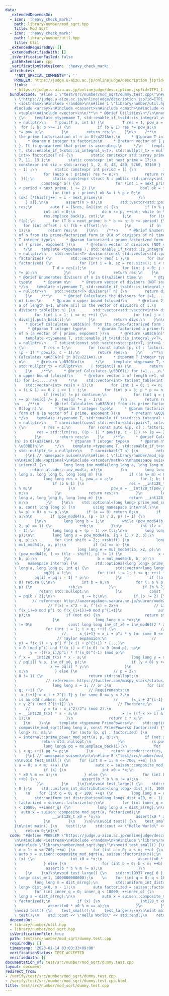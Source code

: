 ```yaml
---
data:
  _extendedDependsOn:
  - icon: ':heavy_check_mark:'
    path: library/number/mod_sqrt.hpp
    title: Mod Sqrt
  - icon: ':heavy_check_mark:'
    path: library/number/util.hpp
    title: Util
  _extendedRequiredBy: []
  _extendedVerifiedWith: []
  _isVerificationFailed: false
  _pathExtension: cpp
  _verificationStatusIcon: ':heavy_check_mark:'
  attributes:
    '*NOT_SPECIAL_COMMENTS*': ''
    PROBLEM: https://judge.u-aizu.ac.jp/onlinejudge/description.jsp?id=ITP1_1_A
    links:
    - https://judge.u-aizu.ac.jp/onlinejudge/description.jsp?id=ITP1_1_A
  bundledCode: "#line 1 \"test/src/number/mod_sqrt/dummy.test.cpp\"\n#define PROBLEM\
    \ \"https://judge.u-aizu.ac.jp/onlinejudge/description.jsp?id=ITP1_1_A\"\n\n#include\
    \ <iostream>\n#include <random>\n\n#line 1 \"library/number/util.hpp\"\n\n\n\n\
    #include <array>\n#include <cassert>\n#include <cmath>\n#include <numeric>\n#include\
    \ <tuple>\n#include <vector>\n\n/**\n * @brief Utilities\n*/\n\nnamespace suisen\
    \ {\n    template <typename T, std::enable_if_t<std::is_integral_v<T>, std::nullptr_t>\
    \ = nullptr>\n    T powi(T a, int b) {\n        T res = 1, pow_a = a;\n      \
    \  for (; b; b >>= 1) {\n            if (b & 1) res *= pow_a;\n            pow_a\
    \ *= pow_a;\n        }\n        return res;\n    }\n\n    /**\n     * @brief Calculates\
    \ the prime factorization of n in O(\u221An).\n     * @tparam T integer type\n\
    \     * @param n integer to factorize\n     * @return vector of { prime, exponent\
    \ }. It is guaranteed that prime is ascending.\n     */\n    template <typename\
    \ T, std::enable_if_t<std::is_integral_v<T>, std::nullptr_t> = nullptr>\n    std::vector<std::pair<T,\
    \ int>> factorize(T n) {\n        static constexpr std::array primes{ 2, 3, 5,\
    \ 7, 11, 13 };\n        static constexpr int next_prime = 17;\n        static\
    \ constexpr int siz = std::array{ 1, 2, 8, 48, 480, 5760, 92160 } [primes.size()\
    \ - 1] ;\n        static constexpr int period = [] {\n            int res = 1;\n\
    \            for (auto e : primes) res *= e;\n            return res;\n      \
    \  }();\n        static constexpr struct S : public std::array<int, siz> {\n \
    \           constexpr S() {\n                for (int i = next_prime, j = 0; i\
    \ < period + next_prime; i += 2) {\n                    bool ok = true;\n    \
    \                for (int p : primes) ok &= i % p > 0;\n                    if\
    \ (ok) (*this)[j++] = i - next_prime;\n                }\n            }\n    \
    \    } s{};\n\n        assert(n > 0);\n        std::vector<std::pair<T, int>>\
    \ res;\n        auto f = [&res, &n](int p) {\n            if (n % p) return;\n\
    \            int cnt = 0;\n            do n /= p, ++cnt; while (n % p == 0);\n\
    \            res.emplace_back(p, cnt);\n        };\n        for (int p : primes)\
    \ f(p);\n        for (T b = next_prime; b * b <= n; b += period) {\n         \
    \   for (int offset : s) f(b + offset);\n        }\n        if (n != 1) res.emplace_back(n,\
    \ 1);\n        return res;\n    }\n\n    /**\n     * @brief Enumerates divisors\
    \ of n from its prime-factorized form in O(# of divisors of n) time.\n     * @tparam\
    \ T integer type\n     * @param factorized a prime-factorized form of n (a vector\
    \ of { prime, exponent })\n     * @return vector of divisors (NOT sorted)\n  \
    \   */\n    template <typename T, std::enable_if_t<std::is_integral_v<T>, std::nullptr_t>\
    \ = nullptr>\n    std::vector<T> divisors(const std::vector<std::pair<T, int>>&\
    \ factorized) {\n        std::vector<T> res{ 1 };\n        for (auto [p, c] :\
    \ factorized) {\n            for (int i = 0, sz = res.size(); i < sz; ++i) {\n\
    \                T d = res[i];\n                for (int j = 0; j < c; ++j) res.push_back(d\
    \ *= p);\n            }\n        }\n        return res;\n    }\n    /**\n    \
    \ * @brief Enumerates divisors of n in O(\u221An) time.\n     * @tparam T integer\
    \ type\n     * @param n\n     * @return vector of divisors (NOT sorted)\n    \
    \ */\n    template <typename T, std::enable_if_t<std::is_integral_v<T>, std::nullptr_t>\
    \ = nullptr>\n    std::vector<T> divisors(T n) {\n        return divisors(factorize(n));\n\
    \    }\n    /**\n     * @brief Calculates the divisors for i=1,...,n in O(n log\
    \ n) time.\n     * @param n upper bound (closed)\n     * @return 2-dim vector\
    \ a of length n+1, where a[i] is the vector of divisors of i.\n     */\n    std::vector<std::vector<int>>\
    \ divisors_table(int n) {\n        std::vector<std::vector<int>> divs(n + 1);\n\
    \        for (int i = 1; i <= n; ++i) {\n            for (int j = i; j <= n; ++j)\
    \ divs[j].push_back(i);\n        }\n        return divs;\n    }\n\n    /**\n \
    \    * @brief Calculates \u03C6(n) from its prime-factorized form in O(log n).\n\
    \     * @tparam T integer type\n     * @param factorized a prime-factorized form\
    \ of n (a vector of { prime, exponent })\n     * @return \u03C6(n)\n     */\n\
    \    template <typename T, std::enable_if_t<std::is_integral_v<T>, std::nullptr_t>\
    \ = nullptr>\n    T totient(const std::vector<std::pair<T, int>>& factorized)\
    \ {\n        T res = 1;\n        for (const auto& [p, c] : factorized) res *=\
    \ (p - 1) * powi(p, c - 1);\n        return res;\n    }\n    /**\n     * @brief\
    \ Calculates \u03C6(n) in O(\u221An).\n     * @tparam T integer type\n     * @param\
    \ n\n     * @return \u03C6(n)\n     */\n    template <typename T, std::enable_if_t<std::is_integral_v<T>,\
    \ std::nullptr_t> = nullptr>\n    T totient(T n) {\n        return totient(factorize(n));\n\
    \    }\n    /**\n     * @brief Calculates \u03C6(i) for i=1,...,n.\n     * @param\
    \ n upper bound (closed)\n     * @return vector a of length n+1, where a[i]=\u03C6\
    (i) for i=1,...,n\n     */\n    std::vector<int> totient_table(int n) {\n    \
    \    std::vector<int> res(n + 1);\n        for (int i = 0; i <= n; ++i) res[i]\
    \ = (i & 1) == 0 ? i >> 1 : i;\n        for (int p = 3; p * p <= n; p += 2) {\n\
    \            if (res[p] != p) continue;\n            for (int q = p; q <= n; q\
    \ += p) res[q] /= p, res[q] *= p - 1;\n        }\n        return res;\n    }\n\
    \n    /**\n     * @brief Calculates \u03BB(n) from its prime-factorized form in\
    \ O(log n).\n     * @tparam T integer type\n     * @param factorized a prime-factorized\
    \ form of n (a vector of { prime, exponent })\n     * @return \u03BB(n)\n    \
    \ */\n    template <typename T, std::enable_if_t<std::is_integral_v<T>, std::nullptr_t>\
    \ = nullptr>\n    T carmichael(const std::vector<std::pair<T, int>>& factorized)\
    \ {\n        T res = 1;\n        for (const auto &[p, c] : factorized) {\n   \
    \         res = std::lcm(res, ((p - 1) * powi(p, c - 1)) >> (p == 2 and c >= 3));\n\
    \        }\n        return res;\n    }\n    /**\n     * @brief Calculates \u03BB\
    (n) in O(\u221An).\n     * @tparam T integer type\n     * @param n\n     * @return\
    \ \u03BB(n)\n     */\n    template <typename T, std::enable_if_t<std::is_integral_v<T>,\
    \ std::nullptr_t> = nullptr>\n    T carmichael(T n) {\n        return carmichael(factorize(n));\n\
    \    }\n} // namespace suisen\n\n\n#line 1 \"library/number/mod_sqrt.hpp\"\n\n\
    \n\n#include <optional>\n#include <atcoder/math>\n\nnamespace suisen {\n    namespace\
    \ internal {\n        long long inv_mod64(long long a, long long m) {\n      \
    \      return atcoder::inv_mod(a, m);\n        }\n        long long pow_mod64(long\
    \ long a, long long b, long long m) {\n            if ((a %= m) < 0) a += m;\n\
    \            long long res = 1, pow_a = a;\n            for (; b; b >>= 1) {\n\
    \                if (b & 1) {\n                    res = __int128_t(res) * pow_a\
    \ % m;\n                }\n                pow_a = __int128_t(pow_a) * pow_a %\
    \ m;\n            }\n            return res;\n        }\n        long long mul_mod64(long\
    \ long a, long long b, long long m) {\n            return __int128_t(a) * b %\
    \ m;\n        }\n    }\n\n    std::optional<long long> prime_mod_sqrt(long long\
    \ a, const long long p) {\n        using namespace internal;\n\n        if ((a\
    \ %= p) < 0) a += p;\n\n        if (a == 0) return 0;\n        if (p == 2) return\
    \ a;\n\n        if (pow_mod64(a, (p - 1) / 2, p) != 1) {\n            return std::nullopt;\n\
    \        }\n\n        long long b = 1;\n        while (pow_mod64(b, (p - 1) /\
    \ 2, p) == 1) {\n            ++b;\n        }\n\n        int tlz = __builtin_ctz(p\
    \ - 1);\n        long long q = (p - 1) >> tlz;\n\n        long long ia = inv_mod64(a,\
    \ p);\n\n        long long x = pow_mod64(a, (q + 1) / 2, p);\n        b = pow_mod64(b,\
    \ q, p);\n        for (int shift = 2;; ++shift) {\n            long long x2 =\
    \ mul_mod64(x, x, p);\n            if (x2 == a) {\n                return x;\n\
    \            }\n            long long e = mul_mod64(ia, x2, p);\n            if\
    \ (pow_mod64(e, 1 << (tlz - shift), p) != 1) {\n                x = mul_mod64(x,\
    \ b, p);\n            }\n            b = mul_mod64(b, b, p);\n        }\n    }\n\
    \n    namespace internal {\n        std::optional<long long> prime_power_mod_sqrt(long\
    \ long a, long long p, int q) {\n            std::vector<long long> pq(q + 1);\n\
    \            pq[0] = 1;\n            for (int i = 1; i <= q; ++i) {\n        \
    \        pq[i] = pq[i - 1] * p;\n            }\n            if ((a %= pq[q]) ==\
    \ 0) return 0;\n\n            int b = 0;\n            for (; a % p == 0; a /=\
    \ p) {\n                ++b;\n            }\n            if (b % 2) {\n      \
    \          return std::nullopt;\n            }\n            const long long c\
    \ = pq[b / 2];\n\n            q -= b;\n\n            if (p != 2) {\n         \
    \       // reference: http://aozoragakuen.sakura.ne.jp/suuron/node24.html\n  \
    \              // f(x) = x^2 - a, f'(x) = 2x\n                // Lifting from\
    \ f(x_i)=0 mod p^i to f(x_{i+1})=0 mod p^{i+1}\n                auto ox = prime_mod_sqrt(a,\
    \ p);\n                if (not ox) {\n                    return std::nullopt;\n\
    \                }\n                long long x = *ox;\n                // f'(x_i)\
    \ != 0\n                const long long inv_df_x0 = inv_mod64(2 * x, p);\n   \
    \             for (int i = 1; i < q; ++i) {\n                    // Requirements:\n\
    \                    //      x_{i+1} = x_i + p^i * y for some 0 <= y < p.\n  \
    \                  // Taylor expansion:\n                    //      f(x_i + p^i\
    \ y) = f(x_i) + y p^i f'(x_i) + p^{i+1} * (...)\n                    // f(x_i)\
    \ = 0 (mod p^i) and f'(x_i) = f'(x_0) != 0 (mod p), so\n                    //\
    \      y = -(f(x_i)/p^i) * f'(x_0)^(-1) (mod p)\n                    __int128_t\
    \ f_x = __int128_t(x) * x - a;\n                    long long y = mul_mod64(-(f_x\
    \ / pq[i]) % p, inv_df_x0, p);\n                    if (y < 0) y += p;\n     \
    \               x += pq[i] * y;\n                }\n                return c *\
    \ x;\n            } else {\n                // p = 2\n                if (a %\
    \ 8 != 1) {\n                    return std::nullopt;\n                }\n   \
    \             // reference: https://twitter.com/maspy_stars/status/1613931151718244352?s=20&t=lAf7ztW2fb_IZa544lo2xw\n\
    \                long long x = 1; // or 3\n                for (int i = 3; i <\
    \ q; ++i) {\n                    // Requirements:\n                    //    \
    \  x_{i+1} = x_i + 2^{i-1} y for some 0 <= y < 2.\n                    // x_i\
    \ is an odd number, so\n                    //      (x_i + 2^{i-1} y)^2 = x_i^2\
    \ + y 2^i (mod 2^{i+1}).\n                    // Therefore,\n                \
    \    //      y = (a - x_i^2)/2^i (mod 2).\n                    __int128_t f_x\
    \ = __int128_t(x) * x - a;\n                    x |= ((f_x >> i) & 1) << (i -\
    \ 1);\n                }\n                return c * x;\n            }\n     \
    \   }\n    }\n\n    template <typename PrimePowers>\n    std::optional<long long>\
    \ composite_mod_sqrt(long long a, const PrimePowers& factorized) {\n        std::vector<long\
    \ long> rs, ms;\n        for (auto [p, q] : factorized) {\n            auto x\
    \ = internal::prime_power_mod_sqrt(a, p, q);\n            if (not x) {\n     \
    \           return std::nullopt;\n            }\n            rs.push_back(*x);\n\
    \            long long& pq = ms.emplace_back(1);\n            for (int i = 0;\
    \ i < q; ++i) pq *= p;\n        }\n        return atcoder::crt(rs, ms).first;\n\
    \    }\n} // namespace suisen\n\n\n\n#line 8 \"test/src/number/mod_sqrt/dummy.test.cpp\"\
    \n\nvoid test_small() {\n    for (int m = 1; m <= 700; ++m) {\n        for (int\
    \ a = 0; a < m; ++a) {\n            auto x = suisen::composite_mod_sqrt(a, suisen::factorize(m));\n\
    \            if (x) {\n                int x0 = *x;\n                assert(x0\
    \ * x0 % m == a);\n            } else {\n                for (int b = 0; b < m;\
    \ ++b) {\n                    assert(b * b % m != a);\n                }\n   \
    \         }\n        }\n    }\n}\n\nvoid test_large() {\n    std::mt19937 rng{\
    \ 0 };\n    std::uniform_int_distribution<long long> dist_m(1, 1000000000000);\n\
    \    \n    for (int q = 0; q < 100; ++q) {\n        long long m = dist_m(rng);\n\
    \        std::uniform_int_distribution<long long> dist_a(0, m - 1);\n        auto\
    \ factorized = suisen::factorize(m);\n\n        for (int inner_q = 0; inner_q\
    \ < 10000; ++inner_q) {\n            long long a = dist_a(rng);\n\n          \
    \  auto x = suisen::composite_mod_sqrt(a, factorized);\n            if (x) {\n\
    \                __int128_t x0 = *x;\n                assert(x0 * x0 % m == a);\n\
    \            }\n        }\n    }\n}\n\nvoid test() {\n    test_small();\n    test_large();\n\
    }\n\nint main() {\n    test();\n    std::cout << \"Hello World\" << std::endl;\n\
    \    return 0;\n}\n"
  code: "#define PROBLEM \"https://judge.u-aizu.ac.jp/onlinejudge/description.jsp?id=ITP1_1_A\"\
    \n\n#include <iostream>\n#include <random>\n\n#include \"library/number/util.hpp\"\
    \n#include \"library/number/mod_sqrt.hpp\"\n\nvoid test_small() {\n    for (int\
    \ m = 1; m <= 700; ++m) {\n        for (int a = 0; a < m; ++a) {\n           \
    \ auto x = suisen::composite_mod_sqrt(a, suisen::factorize(m));\n            if\
    \ (x) {\n                int x0 = *x;\n                assert(x0 * x0 % m == a);\n\
    \            } else {\n                for (int b = 0; b < m; ++b) {\n       \
    \             assert(b * b % m != a);\n                }\n            }\n    \
    \    }\n    }\n}\n\nvoid test_large() {\n    std::mt19937 rng{ 0 };\n    std::uniform_int_distribution<long\
    \ long> dist_m(1, 1000000000000);\n    \n    for (int q = 0; q < 100; ++q) {\n\
    \        long long m = dist_m(rng);\n        std::uniform_int_distribution<long\
    \ long> dist_a(0, m - 1);\n        auto factorized = suisen::factorize(m);\n\n\
    \        for (int inner_q = 0; inner_q < 10000; ++inner_q) {\n            long\
    \ long a = dist_a(rng);\n\n            auto x = suisen::composite_mod_sqrt(a,\
    \ factorized);\n            if (x) {\n                __int128_t x0 = *x;\n  \
    \              assert(x0 * x0 % m == a);\n            }\n        }\n    }\n}\n\
    \nvoid test() {\n    test_small();\n    test_large();\n}\n\nint main() {\n   \
    \ test();\n    std::cout << \"Hello World\" << std::endl;\n    return 0;\n}\n"
  dependsOn:
  - library/number/util.hpp
  - library/number/mod_sqrt.hpp
  isVerificationFile: true
  path: test/src/number/mod_sqrt/dummy.test.cpp
  requiredBy: []
  timestamp: '2023-01-14 03:03:33+09:00'
  verificationStatus: TEST_ACCEPTED
  verifiedWith: []
documentation_of: test/src/number/mod_sqrt/dummy.test.cpp
layout: document
redirect_from:
- /verify/test/src/number/mod_sqrt/dummy.test.cpp
- /verify/test/src/number/mod_sqrt/dummy.test.cpp.html
title: test/src/number/mod_sqrt/dummy.test.cpp
---
```


